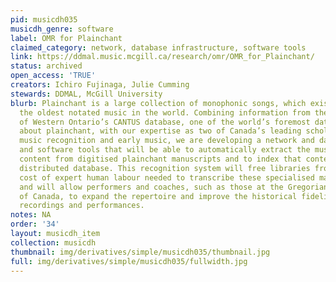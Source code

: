 ```yaml
---
pid: musicdh035
musicdh_genre: software
label: OMR for Plainchant
claimed_category: network, database infrastructure, software tools
link: https://ddmal.music.mcgill.ca/research/omr/OMR_for_Plainchant/
status: archived
open_access: 'TRUE'
creators: Ichiro Fujinaga, Julie Cumming
stewards: DDMAL, McGill University
blurb: Plainchant is a large collection of monophonic songs, which exist as one of
  the oldest notated music in the world. Combining information from the University
  of Western Ontario’s CANTUS database, one of the world’s foremost databases of metadata
  about plainchant, with our expertise as two of Canada’s leading scholars in optical
  music recognition and early music, we are developing a network and database infrastructure
  and software tools that will be able to automatically extract the musical and textual
  content from digitised plainchant manuscripts and to index that content in an internationally-accessible
  distributed database. This recognition system will free libraries from the prohibitive
  cost of expert human labour needed to transcribe these specialised manuscripts manually
  and will allow performers and coaches, such as those at the Gregorian Institute
  of Canada, to expand the repertoire and improve the historical fidelity of their
  recordings and performances.
notes: NA
order: '34'
layout: musicdh_item
collection: musicdh
thumbnail: img/derivatives/simple/musicdh035/thumbnail.jpg
full: img/derivatives/simple/musicdh035/fullwidth.jpg
---
```

